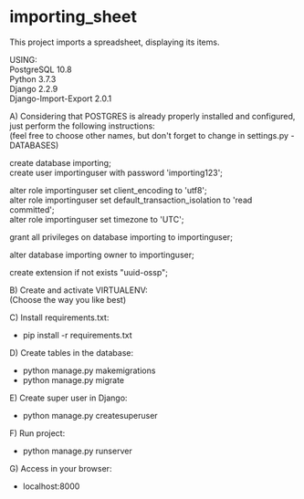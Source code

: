 # importing_sheet

This project imports a spreadsheet, displaying its items.

USING:  
PostgreSQL 10.8  
Python 3.7.3  
Django 2.2.9  
Django-Import-Export 2.0.1  
     

A) Considering that POSTGRES is already properly installed and configured, just perform the following instructions:  
(feel free to choose other names, but don't forget to change in settings.py - DATABASES)

create database importing;  
create user importinguser with password 'importing123';

alter role importinguser set client_encoding to 'utf8';  
alter role importinguser set default_transaction_isolation to 'read committed';  
alter role importinguser set timezone to 'UTC';

grant all privileges on database importing to importinguser;

alter database importing owner to importinguser;

create extension if not exists "uuid-ossp";


B) Create and activate VIRTUALENV:  
(Choose the way you like best)


C) Install requirements.txt:  
- pip install -r requirements.txt 


D) Create tables in the database:

- python manage.py makemigrations
- python manage.py migrate


E) Create super user in Django:

- python manage.py createsuperuser


F) Run project:

- python manage.py runserver


G) Access in your browser:

- localhost:8000
